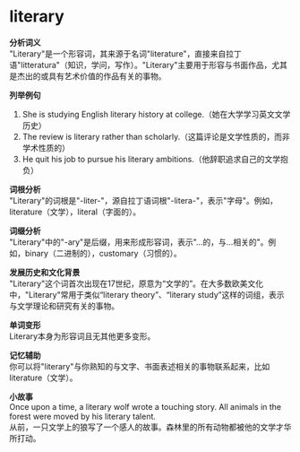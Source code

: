 # literary

**分析词义**  
"Literary"是一个形容词，其来源于名词"literature"，直接来自拉丁语"litteratura"（知识，学问，写作）。"Literary"主要用于形容与书面作品，尤其是杰出的或具有艺术价值的作品有关的事物。

  

**列举例句**

  

1.  She is studying English literary history at college.（她在大学学习英文文学历史）
2.  The review is literary rather than scholarly.（这篇评论是文学性质的，而非学术性质的）
3.  He quit his job to pursue his literary ambitions.（他辞职追求自己的文学抱负）

  

**词根分析**  
"Literary"的词根是"-liter-"，源自拉丁语词根"-litera-"，表示"字母"。例如，literature（文学），literal（字面的）。

  

**词缀分析**  
"Literary"中的"-ary"是后缀，用来形成形容词，表示"…的，与…相关的"。例如，binary（二进制的），customary（习惯的）。

  

**发展历史和文化背景**  
"Literary"这个词首次出现在17世纪，原意为“文学的”。在大多数欧美文化中，"Literary"常用于类似“literary theory”、“literary study”这样的词组，表示与文学理论和研究有关的事物。

  

**单词变形**  
Literary本身为形容词且无其他更多变形。

  

**记忆辅助**  
你可以将"literary"与你熟知的与文字、书面表述相关的事物联系起来，比如literature（文学）。

  

**小故事**  
Once upon a time, a literary wolf wrote a touching story. All animals in the forest were moved by his literary talent.  
从前，一只文学上的狼写了一个感人的故事。森林里的所有动物都被他的文学才华所打动。
